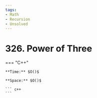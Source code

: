 ```yaml
---
tags:
- Math
- Recursion
- Unsolved
---
```



# 326. Power of Three

=== "C++"

    **Time:** $O()$

    **Space:** $O()$

    ``` c++
    ```